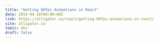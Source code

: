```yaml
---
title: "Getting 60fps Animations in React"
date: 2019-04-16T00:00:00Z
link: https://alligator.io/react/getting-60fps-animations-in-react/
site: alligator.io
topic: dev
draft: false
---
```

